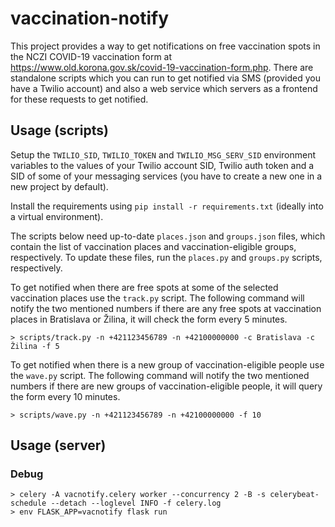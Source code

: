 # vaccination-notify

This project provides a way to get notifications on free vaccination spots in the
NCZI COVID-19 vaccination form at <https://www.old.korona.gov.sk/covid-19-vaccination-form.php>.
There are standalone scripts which you can run to get notified via SMS (provided you have a Twilio account) and
also a web service which servers as a frontend for these requests to get notified.

## Usage (scripts)

Setup the `TWILIO_SID`, `TWILIO_TOKEN` and `TWILIO_MSG_SERV_SID` environment variables to
the values of your Twilio account SID, Twilio auth token and a SID of some of
your messaging services (you have to create a new one in a new project by default).

Install the requirements using `pip install -r requirements.txt` (ideally into a virtual
environment).

The scripts below need up-to-date `places.json` and `groups.json` files, which contain
the list of vaccination places and vaccination-eligible groups, respectively. To update these
files, run the `places.py` and `groups.py` scripts, respectively.

To get notified when there are free spots at some of the selected vaccination places
use the `track.py` script. The following command will notify the two mentioned numbers
if there are any free spots at vaccination places in Bratislava or Žilina, it will check
the form every 5 minutes.
```shell
> scripts/track.py -n +421123456789 -n +42100000000 -c Bratislava -c Žilina -f 5
```

To get notified when there is a new group of vaccination-eligible people use the
`wave.py` script. The following command will notify the two mentioned numbers if
there are new groups of vaccination-eligible people, it will query the form every
10 minutes.
```shell
> scripts/wave.py -n +421123456789 -n +42100000000 -f 10
```

## Usage (server)


### Debug
```shell
> celery -A vacnotify.celery worker --concurrency 2 -B -s celerybeat-schedule --detach --loglevel INFO -f celery.log
> env FLASK_APP=vacnotify flask run
```
